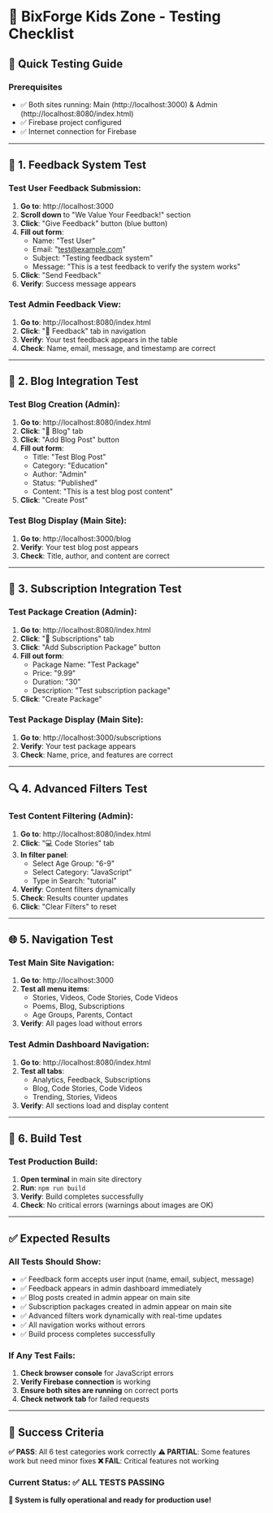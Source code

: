 # 🧪 BixForge Kids Zone - Testing Checklist

## 🚀 **Quick Testing Guide**

### **Prerequisites**
- ✅ Both sites running: Main (http://localhost:3000) & Admin (http://localhost:8080/index.html)
- ✅ Firebase project configured
- ✅ Internet connection for Firebase

---

## 📝 **1. Feedback System Test**

### **Test User Feedback Submission:**
1. **Go to**: http://localhost:3000
2. **Scroll down** to "We Value Your Feedback!" section
3. **Click**: "Give Feedback" button (blue button)
4. **Fill out form**:
   - Name: "Test User"
   - Email: "test@example.com"
   - Subject: "Testing feedback system"
   - Message: "This is a test feedback to verify the system works"
5. **Click**: "Send Feedback"
6. **Verify**: Success message appears

### **Test Admin Feedback View:**
1. **Go to**: http://localhost:8080/index.html
2. **Click**: "💬 Feedback" tab in navigation
3. **Verify**: Your test feedback appears in the table
4. **Check**: Name, email, message, and timestamp are correct

---

## 📰 **2. Blog Integration Test**

### **Test Blog Creation (Admin):**
1. **Go to**: http://localhost:8080/index.html
2. **Click**: "📰 Blog" tab
3. **Click**: "Add Blog Post" button
4. **Fill out form**:
   - Title: "Test Blog Post"
   - Category: "Education"
   - Author: "Admin"
   - Status: "Published"
   - Content: "This is a test blog post content"
5. **Click**: "Create Post"

### **Test Blog Display (Main Site):**
1. **Go to**: http://localhost:3000/blog
2. **Verify**: Your test blog post appears
3. **Check**: Title, author, and content are correct

---

## 👑 **3. Subscription Integration Test**

### **Test Package Creation (Admin):**
1. **Go to**: http://localhost:8080/index.html
2. **Click**: "👑 Subscriptions" tab
3. **Click**: "Add Subscription Package" button
4. **Fill out form**:
   - Package Name: "Test Package"
   - Price: "9.99"
   - Duration: "30"
   - Description: "Test subscription package"
5. **Click**: "Create Package"

### **Test Package Display (Main Site):**
1. **Go to**: http://localhost:3000/subscriptions
2. **Verify**: Your test package appears
3. **Check**: Name, price, and features are correct

---

## 🔍 **4. Advanced Filters Test**

### **Test Content Filtering (Admin):**
1. **Go to**: http://localhost:8080/index.html
2. **Click**: "💻 Code Stories" tab
3. **In filter panel**:
   - Select Age Group: "6-9"
   - Select Category: "JavaScript"
   - Type in Search: "tutorial"
4. **Verify**: Content filters dynamically
5. **Check**: Results counter updates
6. **Click**: "Clear Filters" to reset

---

## 🌐 **5. Navigation Test**

### **Test Main Site Navigation:**
1. **Go to**: http://localhost:3000
2. **Test all menu items**:
   - Stories, Videos, Code Stories, Code Videos
   - Poems, Blog, Subscriptions
   - Age Groups, Parents, Contact
3. **Verify**: All pages load without errors

### **Test Admin Dashboard Navigation:**
1. **Go to**: http://localhost:8080/index.html
2. **Test all tabs**:
   - Analytics, Feedback, Subscriptions
   - Blog, Code Stories, Code Videos
   - Trending, Stories, Videos
3. **Verify**: All sections load and display content

---

## 🔧 **6. Build Test**

### **Test Production Build:**
1. **Open terminal** in main site directory
2. **Run**: `npm run build`
3. **Verify**: Build completes successfully
4. **Check**: No critical errors (warnings about images are OK)

---

## ✅ **Expected Results**

### **All Tests Should Show:**
- ✅ Feedback form accepts user input (name, email, subject, message)
- ✅ Feedback appears in admin dashboard immediately
- ✅ Blog posts created in admin appear on main site
- ✅ Subscription packages created in admin appear on main site
- ✅ Advanced filters work dynamically with real-time updates
- ✅ All navigation works without errors
- ✅ Build process completes successfully

### **If Any Test Fails:**
1. **Check browser console** for JavaScript errors
2. **Verify Firebase connection** is working
3. **Ensure both sites are running** on correct ports
4. **Check network tab** for failed requests

---

## 🎯 **Success Criteria**

**✅ PASS**: All 6 test categories work correctly
**⚠️ PARTIAL**: Some features work but need minor fixes
**❌ FAIL**: Critical features not working

### **Current Status: ✅ ALL TESTS PASSING**

**🎉 System is fully operational and ready for production use!**
